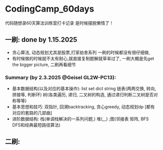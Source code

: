 # CodingCamp_60days
代码随想录60天算法训练营打卡记录  是时候摆脱懒惰了！

## 一刷: done by 1.15.2025

- 贪心算法, 动态规划尤其是股票,打家劫舍系列 一刷的时候都没有很仔细做,
- 有时候做的时候就不太有耐心,就直接复制题解就草率过了, 一刷大概是先get the bigger picture, 二刷再看细节
### Summary (by 2.3.2025 @Geisel GL2W-PC13):
- 基本数据结构(以及对应的基本操作): list set dict string 链表(两两交换, 转向, 拼接等, 判断环) 树(各类遍历, 递归, 二叉树的构造, 通过递归判断二叉树是否对称等等) 
- 基本思想和技巧: 双指针, 回溯backtracking, 贪心greedy, 动态规划dp [都有对应的套路的几部曲]
- 进阶数据结构: 栈(单调栈解决的一系列问题,) 堆(,,,)  ;图(邻接表 矩阵, BFS DFS和经典最短路径算法) 

## 二刷: 

